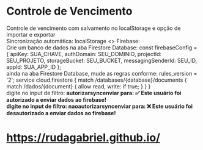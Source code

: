 # Controle de Vencimento
 Controle de vencimento com salvamento no localStorage e opção de importar e exportar
 <br>
 Sincronização automática: localStorage <> Firebase:
 <br>
 Crie um banco de dados na aba Firestore Database:
 const firebaseConfig = {
	apiKey: SUA_CHAVE,
	authDomain: SEU_DOMINIO,
	projectId: SEU_PROJETO,
	storageBucket: SEU_BUCKET,
	messagingSenderId: SEU_ID,
	appId: SUA_APP_ID
};
<br>
ainda na aba Firestore Database, mude as regras conforme:
rules_version = '2';
service cloud.firestore {
  match /databases/{database}/documents {
    match /dados/{document} {
      allow read, write: if true;
    }
  }
}
 <br>
 digite no input de filtro: <b>autorizarsyncenviar<b/> para: ✅ Este usuário foi autorizado a enviar dados ao firebase!
 <br>
  digite no input de filtro: <b>naoautorizarsyncenviar<b/> para: ❌ Este usuário foi desautorizado a enviar dados ao firebase!
# https://rudagabriel.github.io/